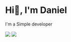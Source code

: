 # Hi👋, I'm Daniel 
I'm a Simple developer

<img align="center" src="https://github-readme-stats.vercel.app/api?username=idanieldrew&include_all_commits=true&count_private=true&show_icons=true&include_all_commits=true&theme=dark">
<img align="center" src="https://github-readme-streak-stats.herokuapp.com/?user=idanieldrew&theme=dark">

